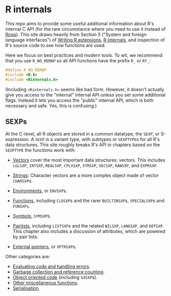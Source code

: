 # R internals

This repo aims to provide some useful additional information about R's internal C API (for the rare circumstance where you need to use it instead of [Rcpp](http://www.rcpp.org)). This site draws heavily from Section 5 ("System and foreign language interfaces") of [Writing R extensions](http://cran.r-project.org/doc/manuals/R-exts.html), [R internals](https://cran.r-project.org/doc/manuals/r-release/R-ints.html), and inspection of R's source code to see how functions are used.

Here we focus on best practices and modern tools. To wit, we recommend that you use `R_NO_REMAP` so all API functions have the prefix `R_` or `Rf_`:

```c
#define R_NO_REMAP
#include <R.h>
#include <Rinternals.h>
```

(Including `<Rinternals.h>` seems like bad form. However, it doesn't actually give you access to the "internal" internal API unless you set some additional flags. Instead it lets you access the "public" internal API, which is both necessary and safe. Yes, this is confusing.)

## SEXPs

At the C-level, all R objects are stored in a common datatype, the `SEXP`, or S-expression. A `SEXP` is a variant type, with subtypes or `SEXPTYPE`s for all R's data structures. This site roughly breaks R's API in chapters based on the `SEXPTYPE` the functions work with:

* [Vectors](vectors.md) cover the most important data structures: vectors.
  This includes `LGLSXP`, `INTSXP`, `REALSXP`, `CPLXSXP`, `STRSXP`, `VECSXP`,
  `RAWSXP`, and `EXPRSXP`.

* [Strings](strings.md): Character vectors are a more complex object made of 
  vector `CHARSXP`s.

* [Environments](environments.md), or `ENVSXP`s.

* [Functions](functions.md), including `CLOSXP`s and the rarer `BUILTINSXP`s,
  `SPECIALSXP`s and `FUNSXPs`.

* [Symbols](symbols.md), `SYMSXP`s.

* [Pairlists](pairlists.md), including `LISTSXP`s and the related
  `NILSXP`, `LANGSXP`, and `DOTSXP`. This chapter also includes a discussion
  of attributes, which are powered by pair lists.

* [External pointers](external-pointers.md), or `XPTRSXP`s.

Other categories are:

* [Evaluating code and handling errors](error-eval.md).
* [Garbage collection and reference counting](gc-rc.md).
* [Object oriented code](oo.md) (including `S4SXP`s).
* [Other miscellaneous functions](misc.md).
* [Serialisation](save-load.md).
